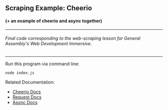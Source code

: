 ## Scraping Example: Cheerio
#### (+ an example of cheerio and async together)
***
###### Final code corresponding to the web-scraping lesson for General Assembly's Web Development Immersive.
***



Run this program via command line:

```node index.js```

Related Documentation:
* [Cheerio Docs](https://github.com/cheeriojs/cheerio)
* [Request Docs](https://www.npmjs.com/package/request)
* [Async Docs](https://github.com/caolan/async)